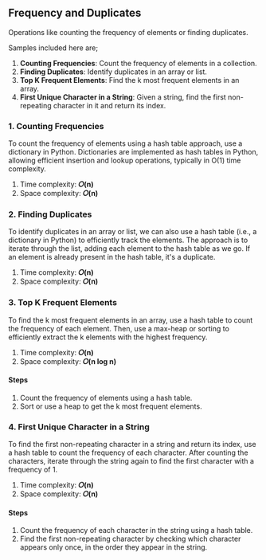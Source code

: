 ## Frequency and Duplicates
Operations like counting the frequency of elements or finding duplicates.

Samples included here are;
1. <b>Counting Frequencies</b>: Count the frequency of elements in a collection.
2. <b>Finding Duplicates</b>: Identify duplicates in an array or list.
3. <b>Top K Frequent Elements</b>: Find the k most frequent elements in an array.
4. <b>First Unique Character in a String</b>: Given a string, find the first non-repeating character in it and return its index.


### 1. Counting Frequencies
To count the frequency of elements using a hash table approach, use a dictionary in Python. Dictionaries are implemented as hash tables in Python, allowing efficient insertion and lookup operations, typically in O(1) time complexity.

1. Time complexity: <b>𝑂(n)</b>
2. Space complexity: <b>𝑂(n)</b>


### 2. Finding Duplicates
To identify duplicates in an array or list, we can also use a hash table (i.e., a dictionary in Python) to efficiently track the elements. The approach is to iterate through the list, adding each element to the hash table as we go. If an element is already present in the hash table, it's a duplicate.

1. Time complexity: <b>𝑂(n)</b>
2. Space complexity: <b>𝑂(n)</b>


### 3. Top K Frequent Elements
To find the k most frequent elements in an array, use a hash table to count the frequency of each element. Then, use a max-heap or sorting to efficiently extract the k elements with the highest frequency.

1. Time complexity: <b>𝑂(n)</b>
2. Space complexity: <b>𝑂(n log n)</b>

#### Steps
1. Count the frequency of elements using a hash table.
2. Sort or use a heap to get the k most frequent elements.


### 4. First Unique Character in a String
To find the first non-repeating character in a string and return its index, use a hash table to count the frequency of each character. After counting the characters, iterate through the string again to find the first character with a frequency of 1.

1. Time complexity: <b>𝑂(n)</b>
2. Space complexity: <b>𝑂(n)</b>

#### Steps
1. Count the frequency of each character in the string using a hash table.
2. Find the first non-repeating character by checking which character appears only once, in the order they appear in the string.